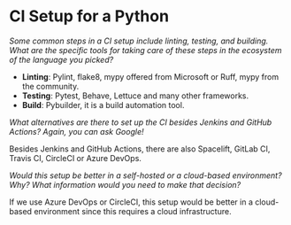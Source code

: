 # CI Setup for a Python 

*Some common steps in a CI setup include linting, testing, and building. What are the specific tools for taking care of these steps in the ecosystem of the language you picked?*

- **Linting**: Pylint, flake8, mypy offered from Microsoft or Ruff, mypy from the community.
- **Testing**: Pytest, Behave, Lettuce and many other frameworks.
- **Build**: Pybuilder, it is a build automation tool.

*What alternatives are there to set up the CI besides Jenkins and GitHub Actions? Again, you can ask Google!*

Besides Jenkins and GitHub Actions, there are also Spacelift, GitLab CI, Travis CI, CircleCI or Azure DevOps.

*Would this setup be better in a self-hosted or a cloud-based environment? Why? What information would you need to make that decision?*

If we use Azure DevOps or CircleCI, this setup would be better in a cloud-based environment since this requires a cloud infrastructure.
